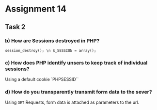 # Assignment 14 #

## Task 2 ##

### b) How are Sessions destroyed in PHP? ###
`session_destroy(); \n $_SESSION = array();`

### c) How does PHP identify unsers to keep track of individual sessions? ###
Using a default cookie `PHPSESSID``

### d) How do you transparently transmit form data to the sever? ###
Using `GET` Requests, form data is attached as parameters to the url.